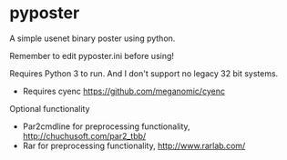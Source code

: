 pyposter
========

A simple usenet binary poster using python.

Remember to edit pyposter.ini before using!

Requires Python 3 to run. And I don't support no legacy 32 bit systems.

- Requires cyenc https://github.com/meganomic/cyenc

Optional functionality
- Par2cmdline for preprocessing functionality, http://chuchusoft.com/par2_tbb/
- Rar for preprocessing functionality, http://www.rarlab.com/

